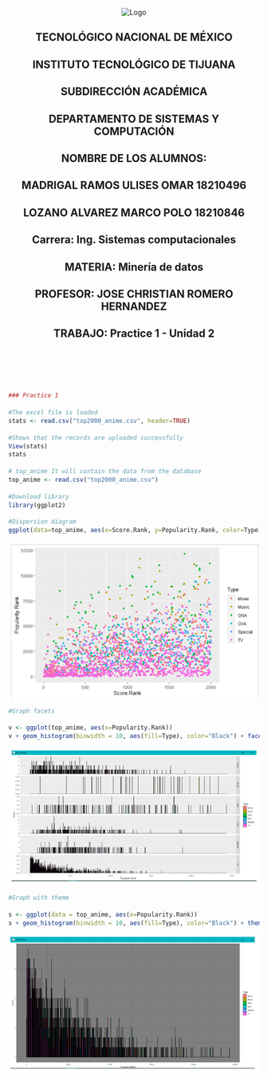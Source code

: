 <p align="center">
    <img alt="Logo" src="https://www.tijuana.tecnm.mx/wp-content/uploads/2021/08/liston-de-logos-oficiales-educacion-tecnm-FEB-2021.jpg" width=850 height=250>
</p>

<H2><p align="Center">TECNOLÓGICO NACIONAL DE MÉXICO</p></H2>

<H2><p align="Center">INSTITUTO TECNOLÓGICO DE TIJUANA</p></H2>

<H2><p align="Center">SUBDIRECCIÓN ACADÉMICA</p></H2>

<H2><p align="Center">DEPARTAMENTO DE SISTEMAS Y COMPUTACIÓN</p></H2>

<H2><p align="Center">NOMBRE DE LOS ALUMNOS: </p></H2>

<H2><p align="Center">MADRIGAL RAMOS ULISES OMAR 18210496</p></H2>

<H2><p align="Center">LOZANO ALVAREZ MARCO POLO 18210846 </p></H2>

<H2><p align="Center">Carrera: Ing. Sistemas computacionales</p></H2>

<H2><p align="Center">MATERIA: Minería de datos</p></H2>

<H2><p align="Center">PROFESOR: JOSE CHRISTIAN ROMERO HERNANDEZ</p></H2>

<H2><p align="Center">TRABAJO: Practice 1 - Unidad 2</p></H2>


<br>
<br>
<br>
<br>

```R
### Practice 1

#The excel file is loaded
stats <- read.csv("top2000_anime.csv", header=TRUE) 

#Shows that the records are uploaded successfully
View(stats)
stats

# top_anime It will contain the data from the database 
top_anime <- read.csv("top2000_anime.csv")

#Download library 
library(ggplot2)

#Dispersion diagram 
ggplot(data=top_anime, aes(x=Score.Rank, y=Popularity.Rank, color=Type)) + geom_point()
```
<img alt="Imagen4 " src="https://github.com/uliomar87/MineriaDeDatos/blob/unit2/exam/img/4.PNG?raw=true">


```R
#Graph facets 

v <- ggplot(top_anime, aes(x=Popularity.Rank))
v + geom_histogram(binwidth = 10, aes(fill=Type), color="Black") + facet_grid(Type~., scales=”free”)
```
<img alt="Imagen5 " src="https://github.com/uliomar87/MineriaDeDatos/blob/unit2/exam/img/5.PNG?raw=true">


```R
#Graph with theme 

s <- ggplot(data = top_anime, aes(x=Popularity.Rank))
s + geom_histogram(binwidth = 10, aes(fill=Type), color="Black") + theme_dark()
```
<img alt="Imagen6 " src="https://github.com/uliomar87/MineriaDeDatos/blob/unit2/exam/img/6.PNG?raw=true">
